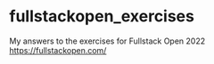 # fullstackopen_exercises
My answers to the exercises for Fullstack Open 2022 https://fullstackopen.com/ 
